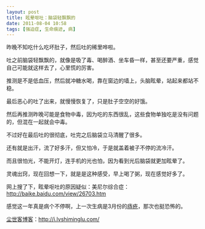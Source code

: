 ```yaml
---
layout: post
title: 眩晕呕吐：脑袋轻飘飘的
date: 2011-08-04 10:58
tags: [强迫症, 生命痕迹, 病]
---
```

昨晚不知吃什么吃坏肚子，然后吐的稀里哗啦。

吐之前脑袋轻飘飘的，就像是吸了毒、喝醉酒、坐车昏一样，甚至还要严重，感觉自己可能就这样去了，心里慌的厉害。

推测是不是低血压，然后就冲糖水喝，靠在窗边的墙上，头脑眩晕，站起来都站不稳。

最后恶心的吐了出来，就慢慢恢复了，只是肚子空空的好饿。

然后再推测昨晚可能是食物中毒，因为吃的东西很乱，这些食物单独吃是没有问题的，但混在一起就会中毒。

不过好在最后吐的很彻底，吐完之后脑袋立马清醒了很多。

还有就是出汗，流了好多汗，但又怕冷，于是就盖着被子不停的流冷汗。

而且很怕光，不能开灯，连手机的光也怕，因为看到光后脑袋就更加眩晕了。

灵魂出窍，现在回想一下，就是是这种感受，早上喝了粥，现在感觉好多了。

网上搜了下，眩晕呕吐的原因疑似：美尼尔综合症：<a href="http://baike.baidu.com/view/26703.htm" target="_blank">http://baike.baidu.com/view/26703.htm</a>

感觉这一年真是病个不停啊，上一次生病是3月份的<a href="http://i.lvshiminglu.com/blog/674.html" target="_blank">痔疮</a>，那次也挺恐怖的。

<a href="http://i.lvshiminglu.com/">尘世客博客</a>：<a href="http://i.lvshiminglu.com/">http://i.lvshiminglu.com/</a>

